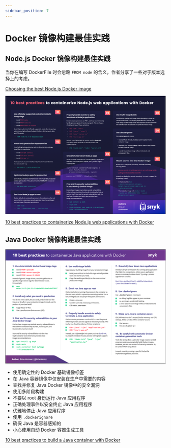 ```yaml
---
sidebar_position: 7
---
```


# Docker 镜像构建最佳实践

## Node.js Docker 镜像构建最佳实践

当你在编写 DockerFile 时会忽略 `FROM node` 的含义，作者分享了一些对于版本选择上的考虑。

[Choosing the best Node.js Docker image](https://snyk.io/blog/choosing-the-best-node-js-docker-image/)

![image](/img/nodejs_docker_image_best_practice.png)

[10 best practices to containerize Node.js web applications with Docker](https://snyk.io/blog/10-best-practices-to-containerize-nodejs-web-applications-with-docker/)

## Java Docker 镜像构建最佳实践

![image](/img/docker-best-practice.png)

- 使用确定性的 Docker 基础镜像标签
- 在 Java 容器镜像中仅安装在生产中需要的内容
- 查找并修复 Java Docker 镜像中的安全漏洞
- 使用多阶段构建
- 不要以 root 身份运行 Java 应用程序
- 正确处理事件以安全终止 Java 应用程序
- 优雅地停止 Java 应用程序
- 使用 `.dockerignore`
- 确保 Java 是容器感知的
- 小心使用自动 Docker 容器生成工具

[10 best practices to build a Java container with Docker](https://snyk.io/blog/best-practices-to-build-java-containers-with-docker/)
